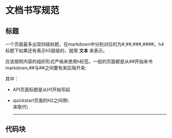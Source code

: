# 文档书写规范

## 标题

一个页面最多出现四级标题，在markdown中分别对应的为#,##,###,####。h4标题下如果还有表示h5层级的，就用 **文本** 来表示。

应该按照内容的组织形式严格来使用h标签。一般的页面都是从##开始来书markdown,##与##之间要有来区隔开来;

其中：

* API页面标题是从H1开始写起

* quickstart页面的H2之间用\\ <br>来取代\\ <hr>

## 代码块


 
